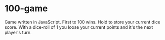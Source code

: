 # 100-game
Game written in JavaScript. First to 100 wins. Hold to store your current dice score. With a dice-roll of 1 you loose your current points and it's the next player's turn.
